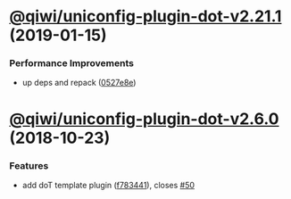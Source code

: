 # [@qiwi/uniconfig-plugin-dot-v2.21.1](https://github.com/qiwi/uniconfig/compare/v2.21.0...v2.21.1) (2019-01-15)


### Performance Improvements

* up deps and repack ([0527e8e](https://github.com/qiwi/uniconfig/commit/0527e8e))

# [@qiwi/uniconfig-plugin-dot-v2.6.0](https://github.com/qiwi/uniconfig/compare/v2.5.0...v2.6.0) (2018-10-23)


### Features

* add doT template plugin ([f783441](https://github.com/qiwi/uniconfig/commit/f783441)), closes [#50](https://github.com/qiwi/uniconfig/issues/50)
